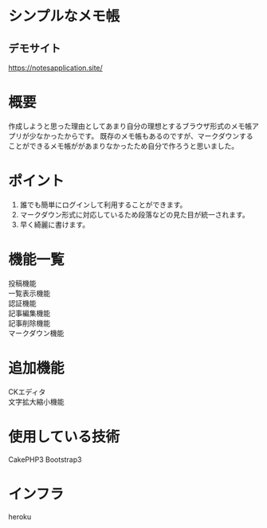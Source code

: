 # シンプルなメモ帳

## デモサイト
https://notesapplication.site/

# 概要
 作成しようと思った理由としてあまり自分の理想とするブラウザ形式のメモ帳アプリが少なかったからです。
 既存のメモ帳もあるのですが、マークダウンすることができるメモ帳ががあまりなかったため自分で作ろうと思いました。
 # ポイント
1. 誰でも簡単にログインして利用することができます。
2. マークダウン形式に対応しているため段落などの見た目が統一されます。
3. 早く綺麗に書けます。
# 機能一覧
投稿機能<br>
一覧表示機能<br>
認証機能<br>
記事編集機能<br>
記事削除機能<br>
マークダウン機能<br>

# 追加機能
 CKエディタ<br>
 文字拡大縮小機能

# 使用している技術
CakePHP3
Bootstrap3
# インフラ
heroku

